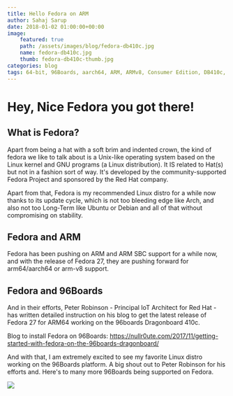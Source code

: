 ```yaml
---
title: Hello Fedora on ARM
author: Sahaj Sarup
date: 2018-01-02 01:00:00+00:00
image:
    featured: true
    path: /assets/images/blog/fedora-db410c.jpg
    name: fedora-db410c.jpg
    thumb: fedora-db410c-thumb.jpg
categories: blog
tags: 64-bit, 96Boards, aarch64, ARM, ARMv8, Consumer Edition, DB410c, dragonboard410c, Linaro, Linux, fedora, arm64, aarch64
---
```


# Hey, Nice Fedora you got there!
## What is Fedora?

Apart from being a hat with a soft brim and indented crown, the kind of fedora we like to talk about is a Unix-like operating system based on the Linux kernel and GNU programs (a Linux distribution). It IS related to Hat(s) but not in a fashion sort of way. It's developed by the community-supported Fedora Project and sponsored by the Red Hat company.

Apart from that, Fedora is my recommended Linux distro for a while now thanks to its update cycle, which is not too bleeding edge like Arch, and also not too Long-Term like Ubuntu or Debian and all of that without compromising on stability.


## Fedora and ARM
Fedora has been pushing on ARM and ARM SBC support for a while now, and with the release of Fedora 27, they are pushing forward for arm64/aarch64 or arm-v8 support.

## Fedora and 96Boards
And in their efforts, Peter Robinson -  Principal IoT Architect for Red Hat - has written detailed instruction on his blog to get the latest release of Fedora 27 for ARM64 working on the 96boards Dragonboard 410c.

Blog to install Fedora on 96Boards: https://nullr0ute.com/2017/11/getting-started-with-fedora-on-the-96boards-dragonboard/

And with that, I am extremely excited to see my favorite Linux distro working on the 96Boards platform. A big shout out to Peter Robinson for his efforts and. Here's to many more 96Boards being supported on Fedora.


![](https://i.imgur.com/f6pbKx3.gif)
